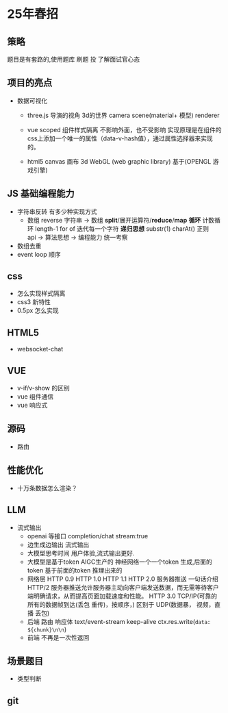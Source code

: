 # 25年春招

## 策略
题目是有套路的,使用题库
刷题 投 了解面试官心态


## 项目的亮点
- 数据可视化
  - three.js 
  导演的视角 3d的世界
  camera scene(material+ 模型) renderer 
  - vue scoped 组件样式隔离 不影响外面，也不受影响
    实现原理是在组件的css上添加一个唯一的属性（data-v-hash值），通过属性选择器来实现的。

  - html5 canvas 画布
    3d WebGL (web graphic library) 基于(OPENGL 游戏引擎)

    
## JS 基础编程能力
- 字符串反转 有多少种实现方式
  - 数组 reverse
    字符串 -> 数组 
    **split**/展开运算符/**reduce**/**map** 
**循环**
    计数循环 length-1
    for of 迭代每一个字符
**递归思想** substr(1) charAt()
正则  
    api -> 算法思想 -> 编程能力 统一考察
- 数组去重
- event loop 顺序
## css 
- 怎么实现样式隔离
- css3 新特性
- 0.5px 怎么实现

## HTML5
- websocket-chat

## VUE
- v-if/v-show 的区别
- vue 组件通信 
- vue 响应式

## 源码
- 路由

## 性能优化
- 十万条数据怎么渲染？


## LLM
- 流式输出
  - openai 等接口 completion/chat stream:true
  - 边生成边输出 流式输出
  - 大模型思考时间 用户体验,流式输出更好.
  - 大模型是基于token AIGC生产的
    神经网络一个一个token 生成,后面的token 基于前面的token 推理出来的
  - 网络层 
    HTTP 0.9 
    HTTP 1.0 
    HTTP 1.1
    HTTP 2.0 服务器推送 一句话介绍 HTTP/2 服务器推送允许服务器主动向客户端发送数据，而无需等待客户端明确请求，从而提高页面加载速度和性能。
    HTTP 3.0
    TCP/IP(可靠的 所有的数据帧到达(丢包 重传)，按顺序，) 区别于 UDP(数据暴， 视频，直播 丢包)
  - 后端
    路由
    响应体 text/event-stream keep-alive
    ctx.res.write(`data: ${chunk}\n\n`)
  - 前端 
    不再是一次性返回 
## 场景题目
- 类型判断
  
## git
